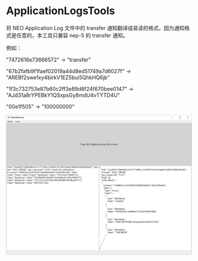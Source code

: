 # ApplicationLogsTools

将 NEO Application Log 文件中的 transfer 通知翻译成易读的格式。因为通知格式是任意的，本工具只兼容 nep-5 的 transfer 通知。

例如：

"7472616e73666572" → "transfer"

"67b2fafb9f1faef02019a44d8ed51749a7d6027f" → "AREBf2swe1xy4birkV1EZ5bui5QhkHQ6jb"

"1f3c732753e87b60c2ff3e89d8f24f670bee0147" → "AJd31a8rYPEBkY1QSxpsGy8mdU4vTYTD4U"

"00e1f505" → "100000000"

![](./Screenshot.png)
